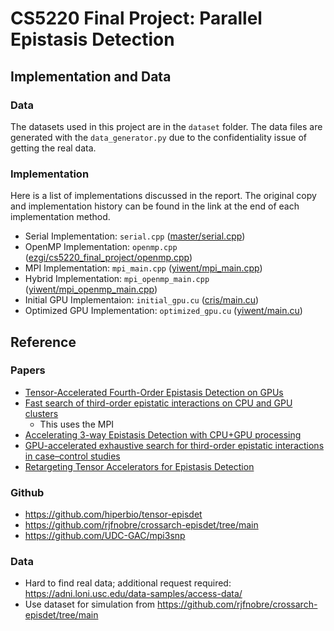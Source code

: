 # CS5220 Final Project: Parallel Epistasis Detection

## Implementation and Data

### Data

The datasets used in this project are in the `dataset` folder. The data files are generated with the `data_generator.py` due to the confidentiality issue of getting the real data.

### Implementation

Here is a list of implementations discussed in the report. The original copy and implementation history can be found in the link at the end of each implementation method.

- Serial Implementation: `serial.cpp` ([master/serial.cpp]())
- OpenMP Implementation: `openmp.cpp` ([ezgi/cs5220_final_project/openmp.cpp](https://github.com/gecko0127/cs5220_final_project/blob/ezgi/cs5220_final_project/openmp.cpp))
- MPI Implementation: `mpi_main.cpp` ([yiwent/mpi_main.cpp](https://github.com/gecko0127/cs5220_final_project/blob/yiwent/mpi_main.cpp))
- Hybrid Implementation: `mpi_openmp_main.cpp` ([yiwent/mpi_openmp_main.cpp](https://github.com/gecko0127/cs5220_final_project/blob/yiwent/mpi_openmp_main.cpp))
- Initial GPU Implementaion: `initial_gpu.cu` ([cris/main.cu](https://github.com/gecko0127/cs5220_final_project/blob/cris/main.cu))
- Optimized GPU Implementation: `optimized_gpu.cu` ([yiwent/main.cu](https://github.com/gecko0127/cs5220_final_project/blob/yiwent/main.cu))

## Reference

### Papers

- [Tensor-Accelerated Fourth-Order Epistasis Detection on GPUs](https://drive.google.com/drive/u/5/folders/1LThV3SBCF0LTDjzMxtgUwkeyCmK9ZleM)
- [Fast search of third-order epistatic interactions on CPU and GPU clusters](https://journals.sagepub.com/doi/10.1177/1094342019852128)
  - This uses the MPI
- [Accelerating 3-way Epistasis Detection with CPU+GPU processing](https://jsspp.org/papers20/ricardo_nobre-epistasis.pdf)
- [GPU-accelerated exhaustive search for third-order epistatic interactions in case–control studies](https://www.sciencedirect.com/science/article/pii/S1877750315000393)
- [Retargeting Tensor Accelerators for Epistasis Detection](https://ieeexplore.ieee.org/document/9357942)

### Github

- <https://github.com/hiperbio/tensor-episdet>
- <https://github.com/rjfnobre/crossarch-episdet/tree/main>
- <https://github.com/UDC-GAC/mpi3snp>

### Data

- Hard to find real data; additional request required: <https://adni.loni.usc.edu/data-samples/access-data/>
- Use dataset for simulation from <https://github.com/rjfnobre/crossarch-episdet/tree/main>
